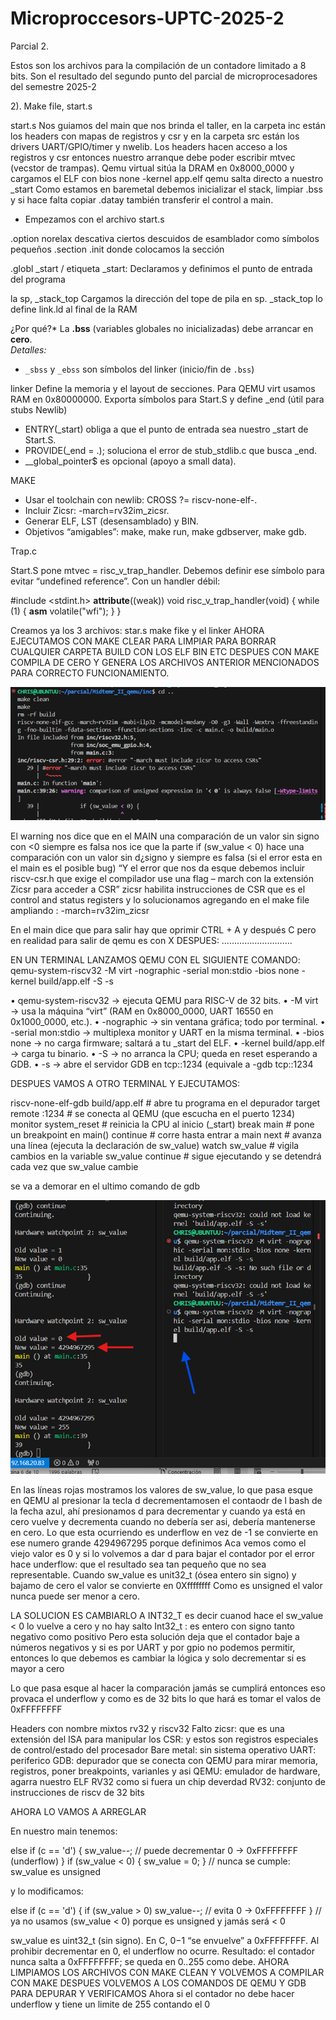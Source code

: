 # Microproccesors-UPTC-2025-2
Parcial 2. 

Estos son los archivos para la compilación de un contadore limitado a 8 bits.
Son el resultado del segundo punto del parcial de microprocesadores del semestre 2025-2


2). Make file, start.s

start.s
Nos guiamos del main que nos brinda el taller, en la carpeta inc están los headers con mapas de registros y csr y en la carpeta src están los drivers UART/GPIO/timer y nwelib. Los headers hacen acceso a los registros y csr entonces nuestro arranque debe poder escribir mtvec (vecstor de trampas).
Qemu virtual sitúa la DRAM en 0x8000_0000 y cargamos el ELF con bios none -kernel app.elf qemu salta directo a nuestro _start 
Como estamos en baremetal debemos inicializar el stack, limpiar .bss y si hace falta copiar .datay también transferir el control a main.

-	Empezamos con el archivo start.s
    

.option norelax descativa ciertos descuidos de esamblador como símbolos pequeños
.section .init donde colocamos la sección  

.globl _start / etiqueta _start:
Declaramos y definimos el punto de entrada del programa

la sp, _stack_top
Cargamos la dirección del tope de pila en sp. _stack_top lo define link.ld al final de la RAM

¿Por qué?* La **.bss** (variables globales no inicializadas) debe arrancar en **cero**.  
*Detalles:*  
- `_sbss` y `_ebss` son símbolos del linker (inicio/fin de `.bss`)




linker
Define la memoria y el layout de secciones. Para QEMU virt usamos RAM en 0x80000000. Exporta símbolos para Start.S y define _end (útil para stubs Newlib)

-	ENTRY(_start) obliga a que el punto de entrada sea nuestro _start de Start.S.
-	 PROVIDE(_end = .); soluciona el error de stub_stdlib.c que busca _end.
-	__global_pointer$ es opcional (apoyo a small data).

MAKE
-	Usar el toolchain con newlib: CROSS ?= riscv-none-elf-.
-	Incluir Zicsr: -march=rv32im_zicsr.
-	Generar ELF, LST (desensamblado) y BIN.
-	Objetivos “amigables”: make, make run, make gdbserver, make gdb.


Trap.c

Start.S pone mtvec = risc_v_trap_handler. Debemos definir ese símbolo para evitar “undefined reference”. Con un handler débil:

#include <stdint.h>
__attribute__((weak))
void risc_v_trap_handler(void) {
    while (1) { __asm__ volatile("wfi"); }
}


 

Creamos ya los 3 archivos: star.s make fike y el linker
AHORA EJECUTAMOS CON MAKE CLEAR PARA LIMPIAR PARA BORRAR CUALQUIER CARPETA BUILD CON LOS ELF BIN ETC
DESPUES CON MAKE COMPILA DE CERO Y GENERA LOS ARCHIVOS ANTERIOR MENCIONADOS PARA CORRECTO FUNCIONAMIENTO.

![2](imagenes/imagen2.png)

 
El warning nos dice que en el MAIN una comparación de un valor sin signo con <0 siempre es falsa nos ice que la parte if (sw_value < 0) hace una comparación con un valor sin d¿signo y siempre es falsa (si el error esta en el main es el posible bug)
“Y el error que nos da esque debemos incluir riscv-csr.h que exige el compilador use una flag – march con la extensión Zicsr para acceder a CSR” zicsr habilita instrucciones de CSR que es el control and status registers y lo solucionamos agregando en el make file ampliando : -march=rv32im_zicsr


En el main dice que para salir hay que oprimir CTRL + A y después C pero en realidad para salir de qemu es con X
DESPUES:   ……………………….

EN UN TERMINAL LANZAMOS QEMU CON EL SIGUIENTE COMANDO: 
qemu-system-riscv32 -M virt -nographic -serial mon:stdio -bios none -kernel build/app.elf -S -s

•	qemu-system-riscv32 → ejecuta QEMU para RISC-V de 32 bits.
•	-M virt → usa la máquina “virt” (RAM en 0x8000_0000, UART 16550 en 0x1000_0000, etc.).
•	-nographic → sin ventana gráfica; todo por terminal.
•	-serial mon:stdio → multiplexa monitor y UART en la misma terminal.
•	-bios none → no carga firmware; saltará a tu _start del ELF.
•	-kernel build/app.elf → carga tu binario.
•	-S → no arranca la CPU; queda en reset esperando a GDB.
•	-s → abre el servidor GDB en tcp::1234 (equivale a -gdb tcp::1234

DESPUES VAMOS A OTRO TERMINAL Y EJECUTAMOS: 

riscv-none-elf-gdb build/app.elf      # abre tu programa en el depurador
target remote :1234                          # se conecta al QEMU (que escucha en el puerto 1234)
monitor system_reset                       # reinicia la CPU al inicio (_start)
break main                                        # pone un breakpoint en main()
continue                                           # corre hasta entrar a main
next                                                  # avanza una línea (ejecuta la declaración de sw_value)
watch sw_value                              # vigila cambios en la variable sw_value
continue                                         # sigue ejecutando y se detendrá cada vez que sw_value cambie


se va a demorar en el ultimo comando de gdb 


![3](imagenes/imagen3.png)
 

En las líneas rojas mostramos los valores de sw_value, lo que pasa esque en QEMU al presionar la tecla d decrementamosen el contaodr de l bash de la fecha azul, ahí presionamos d para decrementar y cuando ya está en cero vuelve y decrementa cuando no debería ser asi, debería mantenerse en cero. Lo que esta ocurriendo es underflow en vez de -1 se convierte en ese numero grande 4294967295 porque definimos 
Aca vemos como el viejo valor es 0 y si lo volvemos a dar d para bajar el contador por el error hace underflow: que el resultado sea tan pequeño que no sea representable.
Cuando sw_value es unit32_t (ósea entero sin signo) y bajamo de cero el valor se convierte en 0Xffffffff 
Como es unsigned el valor nunca puede ser menor a cero.

LA SOLUCION ES CAMBIARLO A INT32_T es decir cuanod hace el sw_value < 0 lo vuelve a cero y no hay salto
Int32_t : es entero con signo tanto negativo como positivo
Pero esta solución deja que el contador baje a números negativos y si es por UART y por gpio no podemos permitir, entonces lo que debemos es cambiar la lógica y solo decrementar si es mayor a cero

Lo que pasa esque al hacer la comparación jamás se cumplirá entonces eso provaca el underflow y como es de 32 bits lo que hará es tomar el valos de 0xFFFFFFFF




Headers con nombre mixtos rv32 y riscv32
Falto zicsr: que es una extensión del ISA para manipular los CSR: y estos son registros especiales de control/estado del procesador 
Bare metal: sin sistema operativo
UART: periferico 
GDB: depurador que se conecta con QEMU para mirar memoria, registros, poner breakpoints, varianles y asi
QEMU: emulador de hardware, agarra nuestro ELF RV32 como si fuera un chip deverdad
RV32: conjunto de instrucciones de riscv de 32 bits 


AHORA LO VAMOS A ARREGLAR

En nuestro main tenemos: 

else if (c == 'd') {
    sw_value--;              // puede decrementar 0 → 0xFFFFFFFF (underflow)
}
if (sw_value < 0) { sw_value = 0; }  // nunca se cumple: sw_value es unsigned


y lo modificamos:

else if (c == 'd') {
    if (sw_value > 0) sw_value--;    // evita 0 → 0xFFFFFFFF
}
// ya no usamos (sw_value < 0) porque es unsigned y jamás será < 0

sw_value es uint32_t (sin signo). En C, 0−1 “se envuelve” a 0xFFFFFFFF. Al prohibir decrementar en 0, el underflow no ocurre. Resultado: el contador nunca salta a 0xFFFFFFFF; se queda en 0..255 como debe.
AHORA LIMPIAMOS LOS ARCHIVOS CON MAKE CLEAN Y VOLVEMOS A COMPILAR CON MAKE
DESPUES VOLVEMOS A LOS COMANDOS DE QEMU Y GDB PARA DEPURAR Y VERIFICAMOS
Ahora si el contador no debe hacer underflow y tiene un limite de 255 contando el 0
 
